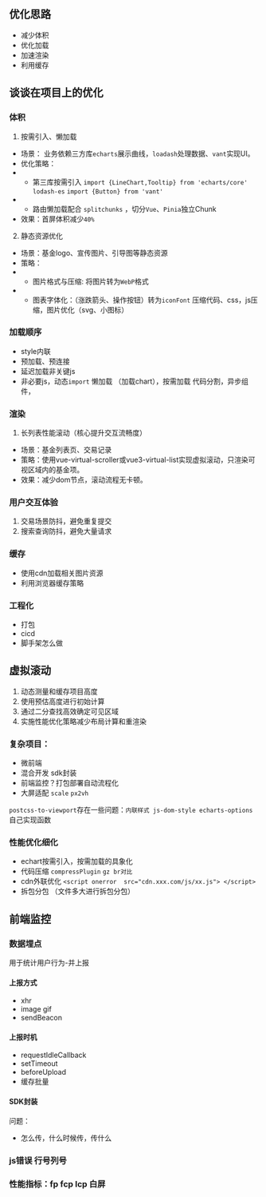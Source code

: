 ## 优化思路
- 减少体积
- 优化加载
- 加速渲染
- 利用缓存

## 谈谈在项目上的优化

### 体积
1. 按需引入、懒加载
- 场景： 业务依赖三方库`echarts`展示曲线，`loadash`处理数据、`vant`实现UI。
- 优化策略： 
- - 第三库按需引入 `import {LineChart,Tooltip} from 'echarts/core'` `lodash-es` `import {Button} from 'vant' `
- - 路由懒加载配合 `splitchunks` ，切分`Vue`、`Pinia`独立Chunk
- 效果：首屏体积减少`40%`

2. 静态资源优化
- 场景：基金logo、宣传图片、引导图等静态资源
- 策略：
- - 图片格式与压缩: 将图片转为`WebP`格式
- - 图表字体化：（涨跌箭头、操作按钮）转为`iconFont`
压缩代码、css，js压缩，图片优化（svg、小图标）

### 加载顺序
- style内联
- 预加载、预连接
- 延迟加载非关键js
- 非必要js，动态`import`
懒加载 （加载chart），按需加载
代码分割，异步组件，

### 渲染
1. 长列表性能滚动（核心提升交互流畅度）
- 场景：基金列表页、交易记录
- 策略：使用vue-virtual-scroller或vue3-virtual-list实现虚拟滚动，只渲染可视区域内的基金项。
- 效果：减少dom节点，滚动流程无卡顿。


### 用户交互体验
1. 交易场景防抖，避免重复提交
2. 搜索查询防抖，避免大量请求


### 缓存
- 使用cdn加载相关图片资源
- 利用浏览器缓存策略

### 工程化
- 打包
- cicd
- 脚手架怎么做


## 虚拟滚动
1. 动态测量和缓存项目高度
2. 使用预估高度进行初始计算
3. 通过二分查找高效确定可见区域
4. 实施性能优化策略减少布局计算和重渲染



### 复杂项目：

- 微前端
- 混合开发 sdk封装
- 前端监控？打包部署自动流程化
- 大屏适配 `scale` `px2vh`

`postcss-to-viewport`存在一些问题：`内联样式 js-dom-style echarts-options` 自己实现函数 

### 性能优化细化
- echart按需引入，按需加载的具象化
- 代码压缩 `compressPlugin` `gz br对比`
- cdn外联优化 `<script onerror  src="cdn.xxx.com/js/xx.js"> </script>`
- 拆包分包 （文件多大进行拆包分包）


## 前端监控
### 数据埋点
用于统计用户行为-并上报
#### 上报方式
- xhr
- image gif
- sendBeacon

#### 上报时机
- requestIdleCallback
- setTimeout
- beforeUpload
- 缓存批量 

#### SDK封装


问题：
- 怎么传，什么时候传，传什么

### js错误 行号列号


### 性能指标：fp fcp lcp 白屏 